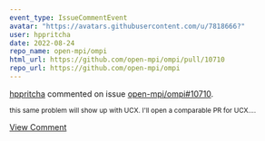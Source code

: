 ```yaml
---
event_type: IssueCommentEvent
avatar: "https://avatars.githubusercontent.com/u/7818666?"
user: hppritcha
date: 2022-08-24
repo_name: open-mpi/ompi
html_url: https://github.com/open-mpi/ompi/pull/10710
repo_url: https://github.com/open-mpi/ompi
---
```


<a href='https://github.com/hppritcha' target='_blank'>hppritcha</a> commented on issue <a href='https://github.com/open-mpi/ompi/pull/10710' target='_blank'>open-mpi/ompi#10710</a>.

<small>this same problem will show up with UCX. I'll open a comparable PR for UCX....</small>

<a href='https://github.com/open-mpi/ompi/pull/10710' target='_blank'>View Comment</a>